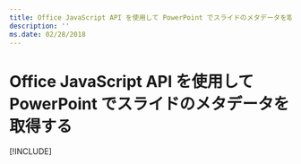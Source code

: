 ```yaml
---
title: Office JavaScript API を使用して PowerPoint でスライドのメタデータを取得する
description: ''
ms.date: 02/28/2018
---
```


# <a name="get-slide-metadata-in-powerpoint-using-the-office-javascript-api"></a>Office JavaScript API を使用して PowerPoint でスライドのメタデータを取得する

[!INCLUDE[](../includes/powerpoint-tutorial-get-slide-metadata.md)]